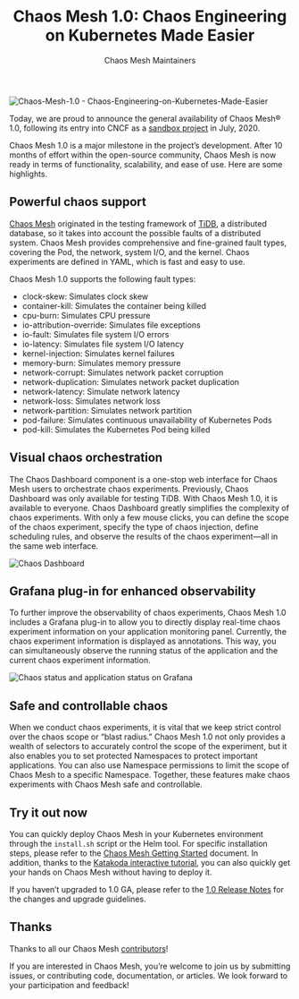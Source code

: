 ﻿---
slug: /chaos-mesh-1.0-chaos-engineering-on-kubernetes-made-easier
title: 'Chaos Mesh 1.0: Chaos Engineering on Kubernetes Made Easier'
author: Chaos Mesh Maintainers
author_url: https://github.com/chaos-mesh
author_image_url: https://avatars1.githubusercontent.com/u/59082378?v=4
image: /img/chaos-mesh-1.0.png
tags: [Announcement, Chaos Mesh, Chaos Engineering]
---

![Chaos-Mesh-1.0 - Chaos-Engineering-on-Kubernetes-Made-Easier](/img/chaos-mesh-1.0.png)

Today, we are proud to announce the general availability of Chaos Mesh® 1.0, following its entry into CNCF as a [sandbox project](https://pingcap.com/blog/announcing-chaos-mesh-as-a-cncf-sandbox-project) in July, 2020.

<!--truncate-->

Chaos Mesh 1.0 is a major milestone in the project’s development. After 10 months of effort within the open-source community, Chaos Mesh is now ready in terms of functionality, scalability, and ease of use. Here are some highlights.

## Powerful chaos support

[Chaos Mesh](https://chaos-mesh.org) originated in the testing framework of [TiDB](https://pingcap.com/products/tidb), a distributed database, so it takes into account the possible faults of a distributed system. Chaos Mesh provides comprehensive and fine-grained fault types, covering the Pod, the network, system I/O, and the kernel. Chaos experiments are defined in YAML, which is fast and easy to use.

Chaos Mesh 1.0 supports the following fault types:

- clock-skew: Simulates clock skew
- container-kill: Simulates the container being killed
- cpu-burn: Simulates CPU pressure
- io-attribution-override: Simulates file exceptions
- io-fault: Simulates file system I/O errors
- io-latency: Simulates file system I/O latency
- kernel-injection: Simulates kernel failures
- memory-burn: Simulates memory pressure
- network-corrupt: Simulates network packet corruption
- network-duplication: Simulates network packet duplication
- network-latency: Simulate network latency
- network-loss: Simulates network loss
- network-partition: Simulates network partition
- pod-failure: Simulates continuous unavailability of Kubernetes Pods
- pod-kill: Simulates the Kubernetes Pod being killed

## Visual chaos orchestration

The Chaos Dashboard component is a one-stop web interface for Chaos Mesh users to orchestrate chaos experiments. Previously, Chaos Dashboard was only available for testing TiDB. With Chaos Mesh 1.0, it is available to everyone. Chaos Dashboard greatly simplifies the complexity of chaos experiments. With only a few mouse clicks, you can define the scope of the chaos experiment, specify the type of chaos injection, define scheduling rules, and observe the results of the chaos experiment—all in the same web interface.

![Chaos Dashboard](/img/chaos-dashboard.gif)

## Grafana plug-in for enhanced observability

To further improve the observability of chaos experiments, Chaos Mesh 1.0 includes a Grafana plug-in to allow you to directly display real-time chaos experiment information on your application monitoring panel. Currently, the chaos experiment information is displayed as annotations. This way, you can simultaneously observe the running status of the application and the current chaos experiment information.

![Chaos status and application status on Grafana](/img/chaos-status.png)

## Safe and controllable chaos

When we conduct chaos experiments, it is vital that we keep strict control over the chaos scope or “blast radius.” Chaos Mesh 1.0 not only provides a wealth of selectors to accurately control the scope of the experiment, but it also enables you to set protected Namespaces to protect important applications. You can also use Namespace permissions to limit the scope of Chaos Mesh to a specific Namespace. Together, these features make chaos experiments with Chaos Mesh safe and controllable.

## Try it out now

You can quickly deploy Chaos Mesh in your Kubernetes environment through the `install.sh` script or the Helm tool. For specific installation steps, please refer to the [Chaos Mesh Getting Started](https://chaos-mesh.org/docs/installation/installation) document. In addition, thanks to the [Katakoda interactive tutorial](https://chaos-mesh.org/interactiveTutorial), you can also quickly get your hands on Chaos Mesh without having to deploy it.

If you haven’t upgraded to 1.0 GA, please refer to the [1.0 Release Notes](https://github.com/chaos-mesh/chaos-mesh/releases/tag/v1.0.0) for the changes and upgrade guidelines.

## Thanks

Thanks to all our Chaos Mesh [contributors](https://github.com/chaos-mesh/chaos-mesh/graphs/contributors)!

If you are interested in Chaos Mesh, you’re welcome to join us by submitting issues, or contributing code, documentation, or articles. We look forward to your participation and feedback!

